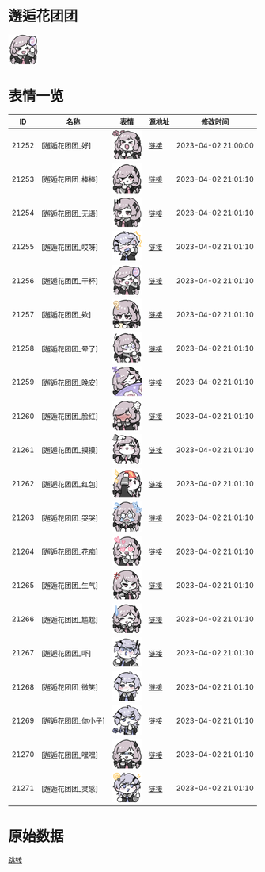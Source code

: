 # 邂逅花团团

<img src="./cover.png" height="60" alt="cover" />

# 表情一览

|ID|名称|表情|源地址|修改时间|
|----|----|----|----|----|
|21252|[邂逅花团团_好]|<img src="./pic/021252_%5B邂逅花团团_好%5D.png" height="60" alt="好"/>|[链接](https://i0.hdslb.com/bfs/garb/a1a0cc3dbdb48f3558cd028ea4a40d9b47c023ed.png)|2023-04-02 21:00:00|
|21253|[邂逅花团团_棒棒]|<img src="./pic/021253_%5B邂逅花团团_棒棒%5D.png" height="60" alt="棒棒"/>|[链接](https://i0.hdslb.com/bfs/garb/536d79b54a08f882036ef68eaa4686f79682bf2e.png)|2023-04-02 21:01:10|
|21254|[邂逅花团团_无语]|<img src="./pic/021254_%5B邂逅花团团_无语%5D.png" height="60" alt="无语"/>|[链接](https://i0.hdslb.com/bfs/garb/360a3813ef772fa7f5f4de51860ba1c2c2094c44.png)|2023-04-02 21:01:10|
|21255|[邂逅花团团_哎呀]|<img src="./pic/021255_%5B邂逅花团团_哎呀%5D.png" height="60" alt="哎呀"/>|[链接](https://i0.hdslb.com/bfs/garb/1dfee4b8013d9b0941ca69fa5eb30998d1644432.png)|2023-04-02 21:01:10|
|21256|[邂逅花团团_干杯]|<img src="./pic/021256_%5B邂逅花团团_干杯%5D.png" height="60" alt="干杯"/>|[链接](https://i0.hdslb.com/bfs/garb/604f5e4c88a3ca9d46d4dcc0a41fdb9e1b94bdba.png)|2023-04-02 21:01:10|
|21257|[邂逅花团团_欸]|<img src="./pic/021257_%5B邂逅花团团_欸%5D.png" height="60" alt="欸"/>|[链接](https://i0.hdslb.com/bfs/garb/c3d12b44c63af1ac6cc9deb472e822637a3fc8ed.png)|2023-04-02 21:01:10|
|21258|[邂逅花团团_晕了]|<img src="./pic/021258_%5B邂逅花团团_晕了%5D.png" height="60" alt="晕了"/>|[链接](https://i0.hdslb.com/bfs/garb/16a7fc71f59faefaf98115ac3d33da0918b474f5.png)|2023-04-02 21:01:10|
|21259|[邂逅花团团_晚安]|<img src="./pic/021259_%5B邂逅花团团_晚安%5D.png" height="60" alt="晚安"/>|[链接](https://i0.hdslb.com/bfs/garb/c350458aaaf766e51ca0e693691db3be7e3797ce.png)|2023-04-02 21:01:10|
|21260|[邂逅花团团_脸红]|<img src="./pic/021260_%5B邂逅花团团_脸红%5D.png" height="60" alt="脸红"/>|[链接](https://i0.hdslb.com/bfs/garb/6bd20cd86ac7367aa4bbd20b9a908894550f3a4a.png)|2023-04-02 21:01:10|
|21261|[邂逅花团团_摸摸]|<img src="./pic/021261_%5B邂逅花团团_摸摸%5D.png" height="60" alt="摸摸"/>|[链接](https://i0.hdslb.com/bfs/garb/726175164a1f53f8ef0b1e826e02ee1cf15bab1a.png)|2023-04-02 21:01:10|
|21262|[邂逅花团团_红包]|<img src="./pic/021262_%5B邂逅花团团_红包%5D.png" height="60" alt="红包"/>|[链接](https://i0.hdslb.com/bfs/garb/8acf1c4df37b6436e34739638c255eea4703599c.png)|2023-04-02 21:01:10|
|21263|[邂逅花团团_哭哭]|<img src="./pic/021263_%5B邂逅花团团_哭哭%5D.png" height="60" alt="哭哭"/>|[链接](https://i0.hdslb.com/bfs/garb/792fd71f8ac2b00ccafe74622140032ce21ba6c1.png)|2023-04-02 21:01:10|
|21264|[邂逅花团团_花痴]|<img src="./pic/021264_%5B邂逅花团团_花痴%5D.png" height="60" alt="花痴"/>|[链接](https://i0.hdslb.com/bfs/garb/2bd8ef956bf981f927a59d216076c70ea1da59e3.png)|2023-04-02 21:01:10|
|21265|[邂逅花团团_生气]|<img src="./pic/021265_%5B邂逅花团团_生气%5D.png" height="60" alt="生气"/>|[链接](https://i0.hdslb.com/bfs/garb/98575c029dbd6122d428e86db8fc8c116aa3e8d3.png)|2023-04-02 21:01:10|
|21266|[邂逅花团团_尴尬]|<img src="./pic/021266_%5B邂逅花团团_尴尬%5D.png" height="60" alt="尴尬"/>|[链接](https://i0.hdslb.com/bfs/garb/65f37659132bf684cfe25368666ea59a370d9bd8.png)|2023-04-02 21:01:10|
|21267|[邂逅花团团_吓]|<img src="./pic/021267_%5B邂逅花团团_吓%5D.png" height="60" alt="吓"/>|[链接](https://i0.hdslb.com/bfs/garb/0cf4d5d198cee9347efabd8952cfbc83ba601997.png)|2023-04-02 21:01:10|
|21268|[邂逅花团团_微笑]|<img src="./pic/021268_%5B邂逅花团团_微笑%5D.png" height="60" alt="微笑"/>|[链接](https://i0.hdslb.com/bfs/garb/bdc39666b03eca6a0f455d4629e59d6ad8831c48.png)|2023-04-02 21:01:10|
|21269|[邂逅花团团_你小子]|<img src="./pic/021269_%5B邂逅花团团_你小子%5D.png" height="60" alt="你小子"/>|[链接](https://i0.hdslb.com/bfs/garb/bce246b93453edbfc312332a54227c80a97a0e49.png)|2023-04-02 21:01:10|
|21270|[邂逅花团团_嘿嘿]|<img src="./pic/021270_%5B邂逅花团团_嘿嘿%5D.png" height="60" alt="嘿嘿"/>|[链接](https://i0.hdslb.com/bfs/garb/8a28da7a350911bbcc0503900c7860d9cd70cfb6.png)|2023-04-02 21:01:10|
|21271|[邂逅花团团_灵感]|<img src="./pic/021271_%5B邂逅花团团_灵感%5D.png" height="60" alt="灵感"/>|[链接](https://i0.hdslb.com/bfs/garb/c5794cc6eb1d4c919b0078ddc536d8907616d96e.png)|2023-04-02 21:01:10|

# 原始数据

[跳转](./raw.json)

